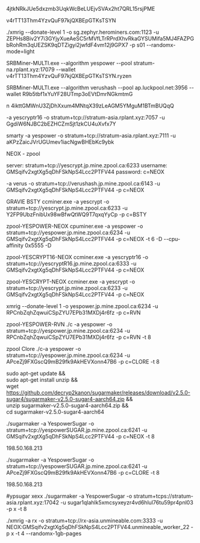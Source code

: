 4jtkNRkJUe5dxzmb3UqkWcBeLUEjvSVAx2ht7QRL15rsjPME


v4rTT13Thm4YzvQuF97kjQXBEpGTKsTSYN

./xmrig --donate-level 1 -o sg.zephyr.herominers.com:1123 -u ZEPHs8Biv2Y7i3GYjyXueAeSC5rMVfLTrRPrdXhvRkaGYSUMifa5MJ4FAZPGbRohRm3qUEZSK9qDTZigyi2jwfdF4vm12j9GPX7 -p s01 --randomx-mode=light


SRBMiner-MULTI.exe --algorithm yespower --pool stratum-na.rplant.xyz:17079 --wallet v4rTT13Thm4YzvQuF97kjQXBEpGTKsTSYN.ryzen

SRBMiner-MULTI.exe --algorithm verushash --pool ap.luckpool.net:3956 --wallet R9b5tbf1xYuYF28UTmp3oEVtDmrNGkmtmG


n
4ikttGMWnU3ZjDhXxum4MNtqX39zLeAGM5YMguM1BTmBUQqQ


-a yescryptr16  -o stratum+tcp://stratum-asia.rplant.xyz:7057 -u GgdiW6NJBC2bEZHCZmSjt1zkCU4uXvfx7Y

smarty
-a yespower  -o stratum+tcp://stratum-asia.rplant.xyz:7111 -u aKPzZaicJVrUGUmev1iacNgwBHEbKc9ybk


NEOX - zpool

server: stratum+tcp://yescrypt.jp.mine.zpool.ca:6233 username: GMSqifv2xgtXg5qDhFSkNpS4Lcc2PTFV44 password: c=NEOX

-a verus -o stratum+tcp://verushash.jp.mine.zpool.ca:6143 -u GMSqifv2xgtXg5qDhFSkNpS4Lcc2PTFV44 -p c=NEOX


GRAVIE BSTY
ccminer.exe -a yescrypt -o  stratum+tcp://yescrypt.jp.mine.zpool.ca:6233 -u Y2FP9UbzFnibUx98wBfwQtWQ9T7qxqYyCp -p c=BSTY

zpool-YESPOWER-NEOX
cpuminer.exe -a yespower -o stratum+tcp://yespower.jp.mine.zpool.ca:6234 -u GMSqifv2xgtXg5qDhFSkNpS4Lcc2PTFV44 -p c=NEOX -t 6 -D --cpu-affinity 0x5555 -D

zpool-YESCRYPT16-NEOX
ccminer.exe -a yescryptr16 -o  stratum+tcp://yescryptR16.jp.mine.zpool.ca:6333  -u GMSqifv2xgtXg5qDhFSkNpS4Lcc2PTFV44 -p c=NEOX

zpool-YESCRYPT-NEOX
ccminer.exe -a yescrypt -o  stratum+tcp://yescrypt.jp.mine.zpool.ca:6233 -u GMSqifv2xgtXg5qDhFSkNpS4Lcc2PTFV44 -p c=NEOX


xmrig --donate-level 1 -o yespower.jp.mine.zpool.ca:6234 -u RPCnbZqhZqwuiCSpZYU7EPb31MXDj4r6fz -p c=RVN



zpool-YESPOWER-RVN
./c -a yespower -o stratum+tcp://yespower.jp.mine.zpool.ca:6234 -u RPCnbZqhZqwuiCSpZYU7EPb31MXDj4r6fz -p c=RVN -t 8

zpool Clore
./c-a yespower -o stratum+tcp://yespower.jp.mine.zpool.ca:6234 -u APceZj9FXGscQ9mB29fk9AkHEVXonn47B6 -p c=CLORE -t 8







sudo apt-get update && \
sudo apt-get install unzip && \
wget https://github.com/decryp2kanon/sugarmaker/releases/download/v2.5.0-sugar4/sugarmaker-v2.5.0-sugar4-aarch64.zip && \
unzip sugarmaker-v2.5.0-sugar4-aarch64.zip && \
cd sugarmaker-v2.5.0-sugar4-aarch64

./sugarmaker -a YespowerSugar -o stratum+tcp://yespowerSUGAR.jp.mine.zpool.ca:6241  -u GMSqifv2xgtXg5qDhFSkNpS4Lcc2PTFV44 -p c=NEOX -t 8

198.50.168.213

./sugarmaker -a YespowerSugar -o stratum+tcp://yespowerSUGAR.jp.mine.zpool.ca:6241  -u APceZj9FXGscQ9mB29fk9AkHEVXonn47B6 -p c=CLORE -t 8

198.50.168.213


#ypsugar xexx
./sugarmaker -a YespowerSugar -o stratum+tcps://stratum-asia.rplant.xyz:17042  -u sugar1qlahlk5xmcsyxeyzr4vd6hlul76tu59pr4pnl03 -p x -t 8




./xmrig -a rx -o stratum+tcp://rx-asia.unmineable.com:3333 -u NEOX:GMSqifv2xgtXg5qDhFSkNpS4Lcc2PTFV44.unmineable_worker_22 -p x -t 4 --randomx-1gb-pages
